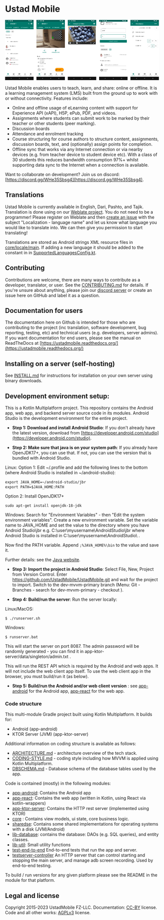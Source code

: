 # Ustad Mobile

![Ustad Mobile app screenshots](img/readme/readme-screenshots.png)

Ustad Mobile enables users to teach, learn, and share: online or offline. It is a learning
management system (LMS) built from the ground up to work with or without connectivity. Features 
include:

* Online and offline usage of eLearning content with support for Experience API (xAPI), H5P, ePub, 
  PDF, and videos.
* Assignments where students can submit work to be marked by their teacher or other students (peer
  marking). 
* Discussion boards
* Attendance and enrolment tracking
* Course structuring for course authors to structure content, assignments, discussion boards, text, 
  and (optionally) assign points for completion.
* Offline sync that works via any Internet connection or via nearby devices (e.g. from teacher device
  to student device etc). With a class of 30 students this reduces bandwidth consumption 97%+ whilst
  supporting data sync to the Internet when a connection is available.

Want to collaborate on development? Join us on discord: [https://discord.gg/WHe35Sbsg4](https://discord.gg/WHe35Sbsg4).  

## Translations

Ustad Mobile is currently available in English, Dari, Pashto, and Tajik. Translation is done using 
on our [Weblate project](https://hosted.weblate.org/projects/ustad-mobile/). You do not need to be a
programmer! Please register on Weblate and then [create an issue](https://github.com/UstadMobile/UstadMobile/issues/new)
with the subject "Localization - language name" and let us know what language you would like to
translate into. We can then give you permission to start translating!

Translations are stored as Android strings XML resource files in [core/locale/main](core/locale/main).
If adding a new language it should be added to the constant in in 
[SupportedLanguagesConfig.kt](core/src/commonMain/kotlin/com/ustadmobile/core/impl/config/SupportedLanguagesConfig.kt). 

## Contributing

Contributions are welcome, there are many ways to contribute as a developer, translator, or user. 
See the [CONTRIBUTING.md](CONTRIBUTING.md) for details. If you're unsure
about anything, please join our [discord server](https://discord.gg/WHe35Sbsg4) or create an issue
here on GitHub and label it as a question.

## Documentation for users

The documentation here on Github is intended for those who are contributing to the project (inc 
translation, software development, bug reporting, testing, etc) and technical users (e.g. developers, 
server admins). If you want documentation for end users, please see the manual on ReadTheDocs at 
[https://ustadmobile.readthedocs.org/](https://ustadmobile.readthedocs.org/)

## Installing on a server (self-hosting)

See [INSTALL.md](INSTALL.md) for instructions for installation on your own server using binary 
downloads.

## Development environment setup:

This is a Kotlin Multiplatform project. This repository contains the Android app, web app, and
backend server source code in its modules. Android Studio is the development environment for the 
entire project. 

*  __Step 1: Download and install Android Studio__: If you don't already have the latest version, download 
from [https://developer.android.com/studio](https://developer.android.com/studio).

* __Step 2: Make sure that java is on your system path__: If you already have OpenJDK17+, you can use that.
If not, you can use the version that is bundled with Android Studio. 

Linux:
Option 1: Edit ~/.profile and add the following lines to the bottom (where Android Studio is installed in ~/android-studio):

```
export JAVA_HOME=~/android-studio/jbr
export PATH=$JAVA_HOME:PATH
```

Option 2: Install OpenJDK17+
```
sudo apt-get install openjdk-18-jdk
```

Windows: Search for "Environment Variables" - then "Edit the system environment variables". Create a
new environment variable. Set the variable name to JAVA_HOME and set the value to the directory 
where you have Android Studio\jbr e.g. C:\user\myusername\AndroidStudio\jbr where Android Studio is
installed in C:\user\myusername\AndroidStudio\ .

Now find the PATH variable. Append ```;%JAVA_HOME%\bin``` to the value and save it. 

Further details: see the [Java website](https://www.java.com/en/download/help/path.html).

* __Step 3: Import the project in Android Studio__: Select File, New, Project from Version Control. Enter
https://github.com/UstadMobile/UstadMobile.git and wait for the project to import. Switch to the
  dev-mvvm-primary branch (Menu: Git - Branches - search for dev-mvvm-primary - checkout ).

* __Step 4: Build/run the server__: Run the server locally:

Linux/MacOS:
```
$ ./runserver.sh
```

Windows:
```
$ runserver.bat
```

This will start the server on port 8087. The admin password will be randomly generated - you can find
it in app-ktor-server/data/singleton/admin.txt .

This will run the REST API which is required by the Android and web apps. It will not include the 
web client app itself. To use the web client app in the browser, you must build/run it (as below).

* __Step 5: Build/run the Android and/or web client version__ : see [app-android](app-android/) for the
Android app, [app-react](app-react/) for the web app.


### Code structure

This multi-module Gradle project built using Kotlin Multiplatform. It builds for:

* Android (app-android)
* KTOR Server (JVM) (app-ktor-server)

Additional information on coding structure is available as follows:

* [ARCHITECTURE.md](ARCHITECTURE.md) - architecture overview of the tech stack.
* [CODING-STYLE.md](CODING-STYLE.md) - coding style including how MVVM is applied using Kotlin 
  Multiplatform.
* [DBSCHEMA.md](DBSCHEMA.md) - Database schema of the database tables used by the app.

Code is contained (mostly) in the following modules:

* [app-android](app-android/): Contains the Android app
* [app-react](app-react/): Contains the web app (written in Kotlin, using React via kotlin-wrappers)
* [app-ktor-server](app-ktor-server/): Contains the HTTP rest server (implemented using KTOR)
* [core](core/) : Contains view models, ui state, core business logic.
* [sharedse](sharedse/): Contains some shared implementations for operating systems with a disk (JVM/Android)
* [lib-database](lib-database/): contains the database: DAOs (e.g. SQL queries), and entity classes.
* [lib-util](lib-util/): Small utility functions
* [test-end-to-end](test-end-to-end/) End-to-end tests that run the app and server.
* [testserver-controller](testserver-controller/) An HTTP server that can control starting and 
  stopping the main server, and manage adb screen recording. Used by end-to-end testing.

To build / run versions for any given platform please see the README in the module for that platform.

## Legal and license

Copyright 2015-2023 UstadMobile FZ-LLC.
Documentation: [CC-BY](https://creativecommons.org/licenses/by/4.0/) license.
Code and all other works: [AGPLv3](LICENSE) license.
